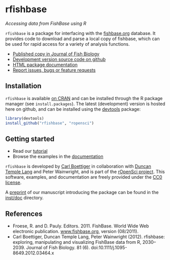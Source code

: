 rfishbase
=========

 _Accessing data from FishBase using R_
 
`rfishbase` is a package for interfacing with the [fishbase.org](http://fishbase.org) database. It provides code to download and parse a local copy of fishbase, which can be used for rapid access for a variety of analysis functions. 

- [Published copy in Journal of Fish Biology](http://dx.doi.org/10.1111/j.1095-8649.2012.03464.x)
- [Development version source code on github](https://github.com/ropensci/rfishbase)
- [HTML package documentation](http://ropensci.github.com/rfishbase/)
- [Report issues, bugs or feature requests](https://github.com/ropensci/rfishbase/issues)

Installation
------------

`rfishbase` is available [on CRAN](http://cran.r-project.org/web/packages/rfishbase/) and can be installed through the R package manager (see `install.packages`).  The latest (development) version is hosted here on github, and can be installed using the [devtools](https://github.com/hadley/devtools) package:

```r
library(devtools)
install_github("rfishbase", "ropensci")
```

Getting started
---------------

- Read our [tutorial](https://github.com/ropensci/rfishbase/blob/master/inst/doc/rfishbase/rfishbase_github.md)
- Browse the examples in the [documentation](http://ropensci.github.com/rfishbase/)


`rfishbase` is developed by [Carl Boettiger](https://github.com/cboettig) in collaboration with [Duncan Temple Lang](https://github.com/duncantl) and Peter Wainwright, and is part of the [rOpenSci project](http://github.com/ropensci).  This software, examples, and documentation are freely provided under the [CC0 license](http://creativecommons.org/publicdomain/zero/1.0/).

A [preprint](https://github.com/ropensci/rfishbase/blob/master/inst/doc/rfishbase/rfishbase_github.md) of our manuscript introducing the package can be found in the [inst/doc](https://github.com/ropensci/rfishbase/tree/master/inst/doc) directory.

References
----------

* Froese, R. and D. Pauly. Editors. 2011. FishBase. World Wide Web electronic publication. www.fishbase.org, version (08/2011).
* Carl Boettiger, Duncan Temple Lang, Peter Wainwright (2012). rfishbase: exploring, manipulating and visualizing FishBase data from R, 2030–2039. Journal of Fish Biology. 81 (6). doi:10.1111/j.1095-8649.2012.03464.x 
